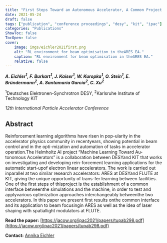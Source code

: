 ```yaml
---
title: "First Steps Toward an Autonomous Accelerator, A Common Project Between DESY and KIT"
date: 2021-05-24
draft: false
tags: ["publication", "conference proceedings", "desy", "kit", "ipac"]
categories: "Publications"
ShowToc: false
TocOpen: false
cover:
    image: imgs/eichler2021first.png
    alt: "RL environment for beam optimisation in theARES EA."
    caption: "RL environment for beam optimisation in theARES EA."
    relative: false
---
```


_**A. Eichler<sup>1</sup>, F. Burkart<sup>1</sup>, J. Kaiser<sup>1</sup>, W. Kuropka<sup>1</sup>, O. Stein<sup>1</sup>, E. Bründermann<sup>2</sup>, A. Santamaria Garcia<sup>2</sup>, C. Xu<sup>2</sup>**_

<sup>1</sup>Deutsches Elektronen-Synchrotron DESY, <sup>2</sup>Karlsruhe Institute of Technology KIT

_12th International Particle Accelerator Conference_

## Abstract

Reinforcement learning algorithms have risen in pop-ularity in the accelerator physics community in recentyears, showing potential in beam control and in the opti-mization and automation of tasks in accelerator operation.The Helmholtz AI project “Machine Learning Toward Au-tonomous Accelerators” is a collaboration between DESYand KIT that works on investigating and developing rein-forcement learning applications for the automatic start-upof electron linear accelerators. The work is carried out inparallel at two similar research accelerators: ARES at DESYand FLUTE at KIT, giving the unique opportunity of trans-fer learning between facilities. One of the first steps of thisproject is the establishment of a common interface betweenthe simulations and the machine, in order to test and applyvarious optimization approaches interchangeably betweenthe two accelerators. In this paper we present first results onthe common interface and its application to beam focusingin ARES as well as the idea of laser shaping with spatiallight modulators at FLUTE.

**Read the paper:** [https://jacow.org/ipac2021/papers/tupab298.pdf](https://jacow.org/ipac2021/papers/tupab298.pdf)

**Contact:** [Annika Eichler](mailto:annika.eichler@desy.de)
